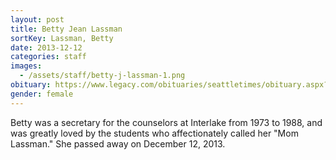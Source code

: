 ```yaml
---
layout: post
title: Betty Jean Lassman
sortKey: Lassman, Betty
date: 2013-12-12
categories: staff
images:
  - /assets/staff/betty-j-lassman-1.png
obituary: https://www.legacy.com/obituaries/seattletimes/obituary.aspx?page=lifestory&pid=168738037
gender: female
---
```

Betty was a secretary for the counselors at Interlake from 1973 to 1988, and was greatly loved by the students who affectionately called her "Mom Lassman." She passed away on December 12, 2013.
